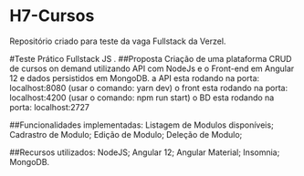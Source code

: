 # H7-Cursos
Repositório criado para teste da vaga Fullstack da Verzel.

#Teste Prático Fullstack JS
.
##Proposta
Criação de uma plataforma CRUD de cursos on demand
utilizando API com NodeJs e o Front-end em Angular 12 e dados persistidos em MongoDB.
a API esta rodando na porta: localhost:8080 (usar o comando: yarn dev)
o front esta rodando na porta: localhost:4200 (usar o comando: npm run start)
o BD esta rodando na porta: localhost:2727

##Funcionalidades implementadas:
Listagem de Modulos disponíveis;
Cadrastro de Modulo;
Edição de Modulo;
Deleção de Modulo;

##Recursos utilizados:
NodeJS;
Angular 12;
Angular Material;
Insomnia;
MongoDB.
